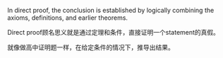 In direct proof, the conclusion is established by logically combining the axioms, definitions, and earlier theorems.

Direct proof顾名思义就是通过定理和条件，直接证明一个statement的真假。

就像做高中证明题一样，在给定条件的情况下，推导出结果。

